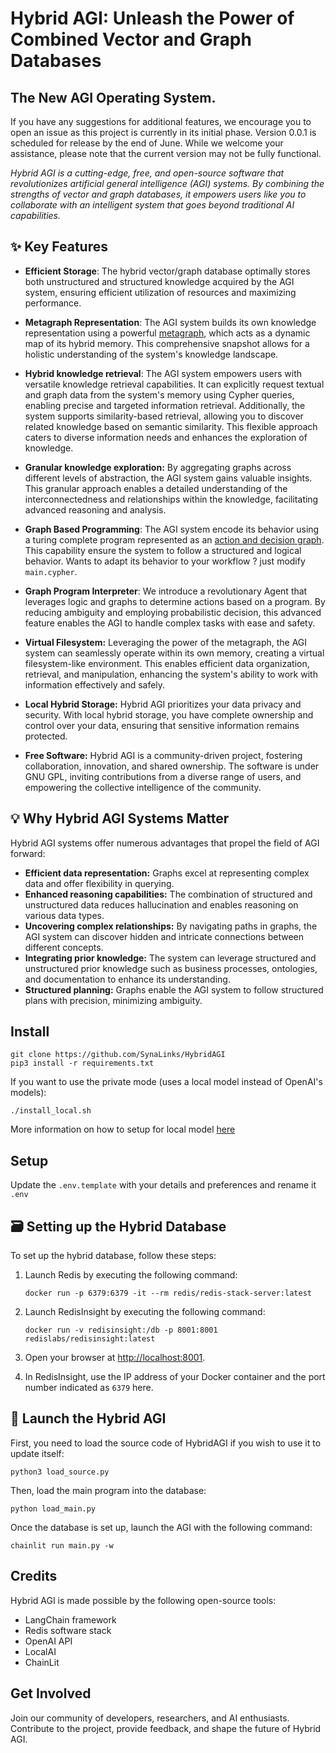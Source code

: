 # Hybrid AGI: Unleash the Power of Combined Vector and Graph Databases
## The New AGI Operating System.

If you have any suggestions for additional features, we encourage you to open an issue as this project is currently in its initial phase. Version 0.0.1 is scheduled for release by the end of June. While we welcome your assistance, please note that the current version may not be fully functional.

*Hybrid AGI is a cutting-edge, free, and open-source software that revolutionizes artificial general intelligence (AGI) systems. By combining the strengths of vector and graph databases, it empowers users like you to collaborate with an intelligent system that goes beyond traditional AI capabilities.*

## ✨ Key Features

- **Efficient Storage**: The hybrid vector/graph database optimally stores both unstructured and structured knowledge acquired by the AGI system, ensuring efficient utilization of resources and maximizing performance.

- **Metagraph Representation**: The AGI system builds its own knowledge representation using a powerful [metagraph](metagraph.md), which acts as a dynamic map of its hybrid memory. This comprehensive snapshot allows for a holistic understanding of the system's knowledge landscape.

- **Hybrid knowledge retrieval**: The AGI system empowers users with versatile knowledge retrieval capabilities. It can explicitly request textual and graph data from the system's memory using Cypher queries, enabling precise and targeted information retrieval. Additionally, the system supports similarity-based retrieval, allowing you to discover related knowledge based on semantic similarity. This flexible approach caters to diverse information needs and enhances the exploration of knowledge.

- **Granular knowledge exploration:** By aggregating graphs across different levels of abstraction, the AGI system gains valuable insights. This granular approach enables a detailed understanding of the interconnectedness and relationships within the knowledge, facilitating advanced reasoning and analysis.

- **Graph Based Programming**: The AGI system encode its behavior using a turing complete program represented as an [action and decision graph](program.md). This capability ensure the system to follow a structured and logical behavior. Wants to adapt its behavior to your workflow ? just modify `main.cypher`.

- **Graph Program Interpreter**: We introduce a revolutionary Agent that leverages logic and graphs to determine actions based on a program. By reducing ambiguity and employing probabilistic decision, this advanced feature enables the AGI to handle complex tasks with ease and safety.

- **Virtual Filesystem:** Leveraging the power of the metagraph, the AGI system can seamlessly operate within its own memory, creating a virtual filesystem-like environment. This enables efficient data organization, retrieval, and manipulation, enhancing the system's ability to work with information effectively and safely.

- **Local Hybrid Storage:** Hybrid AGI prioritizes your data privacy and security. With local hybrid storage, you have complete ownership and control over your data, ensuring that sensitive information remains protected.

- **Free Software:** Hybrid AGI is a community-driven project, fostering collaboration, innovation, and shared ownership. The software is under GNU GPL, inviting contributions from a diverse range of users, and empowering the collective intelligence of the community.

## 💡 Why Hybrid AGI Systems Matter

Hybrid AGI systems offer numerous advantages that propel the field of AGI forward:

- **Efficient data representation:** Graphs excel at representing complex data and offer flexibility in querying.
- **Enhanced reasoning capabilities:** The combination of structured and unstructured data reduces hallucination and enables reasoning on various data types.
- **Uncovering complex relationships:** By navigating paths in graphs, the AGI system can discover hidden and intricate connections between different concepts.
- **Integrating prior knowledge:** The system can leverage structured and unstructured prior knowledge such as business processes, ontologies, and documentation to enhance its understanding.
- **Structured planning:** Graphs enable the AGI system to follow structured plans with precision, minimizing ambiguity.

## Install

```
git clone https://github.com/SynaLinks/HybridAGI
pip3 install -r requirements.txt
```

If you want to use the private mode (uses a local model instead of OpenAI's models):
```
./install_local.sh
```
More information on how to setup for local model [here](https://github.com/go-skynet/LocalAI)

## Setup

Update the `.env.template` with your details and preferences and rename it `.env`

## 🗃️ Setting up the Hybrid Database

To set up the hybrid database, follow these steps:

1. Launch Redis by executing the following command:
   ```
   docker run -p 6379:6379 -it --rm redis/redis-stack-server:latest
   ```

2. Launch RedisInsight by executing the following command:
   ```
   docker run -v redisinsight:/db -p 8001:8001 redislabs/redisinsight:latest
   ```

3. Open your browser at [http://localhost:8001](http://localhost:8001).

4. In RedisInsight, use the IP address of your Docker container and the port number indicated as `6379` here.

## 🚀 Launch the Hybrid AGI

First, you need to load the source code of HybridAGI if you wish to use it to update itself:
```
python3 load_source.py
```

Then, load the main program into the database:
```
python load_main.py
```

Once the database is set up, launch the AGI with the following command:
```
chainlit run main.py -w
```

## Credits

Hybrid AGI is made possible by the following open-source tools:

- LangChain framework
- Redis software stack
- OpenAI API
- LocalAI
- ChainLit

## Get Involved

Join our community of developers, researchers, and AI enthusiasts. Contribute to the project, provide feedback, and shape the future of Hybrid AGI.
